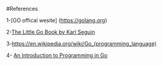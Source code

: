 
#References 

1-[GO offical wesite] (https://golang.org)

2-[The Little Go Book  by Karl Seguin](http://openmymind.net/assets/go/go.pdf)

3-https://en.wikipedia.org/wiki/Go_(programming_language)

4- [An Introduction to Programming in Go](https://www.golang-book.com/books/intro)
